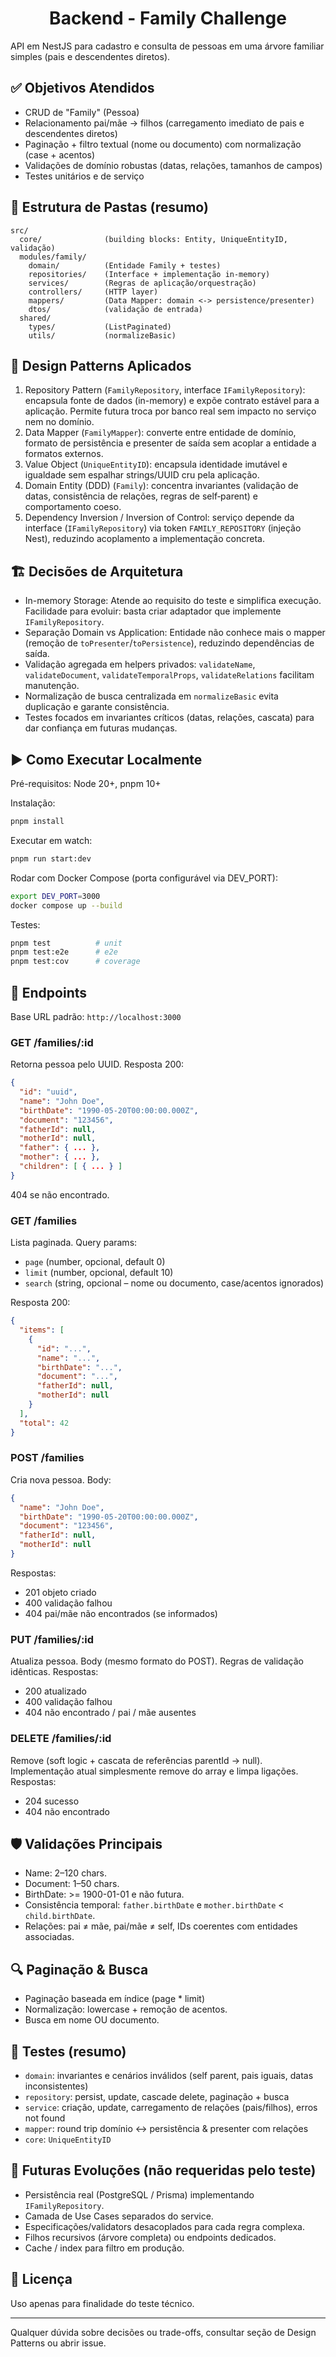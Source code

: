 <h1 align="center">Backend - Family Challenge</h1>

API em NestJS para cadastro e consulta de pessoas em uma árvore familiar simples (pais e descendentes diretos).

## ✅ Objetivos Atendidos

- CRUD de "Family" (Pessoa)
- Relacionamento pai/mãe -> filhos (carregamento imediato de pais e descendentes diretos)
- Paginação + filtro textual (nome ou documento) com normalização (case + acentos)
- Validações de domínio robustas (datas, relações, tamanhos de campos)
- Testes unitários e de serviço

## 🧱 Estrutura de Pastas (resumo)

```
src/
  core/              (building blocks: Entity, UniqueEntityID, validação)
  modules/family/
    domain/          (Entidade Family + testes)
    repositories/    (Interface + implementação in-memory)
    services/        (Regras de aplicação/orquestração)
    controllers/     (HTTP layer)
    mappers/         (Data Mapper: domain <-> persistence/presenter)
    dtos/            (validação de entrada)
  shared/
    types/           (ListPaginated)
    utils/           (normalizeBasic)
```

## 🧠 Design Patterns Aplicados

1. Repository Pattern (`FamilyRepository`, interface `IFamilyRepository`): encapsula fonte de dados (in-memory) e expõe contrato estável para a aplicação. Permite futura troca por banco real sem impacto no serviço nem no domínio.
2. Data Mapper (`FamilyMapper`): converte entre entidade de domínio, formato de persistência e presenter de saída sem acoplar a entidade a formatos externos.
3. Value Object (`UniqueEntityID`): encapsula identidade imutável e igualdade sem espalhar strings/UUID cru pela aplicação.
4. Domain Entity (DDD) (`Family`): concentra invariantes (validação de datas, consistência de relações, regras de self‑parent) e comportamento coeso.
5. Dependency Inversion / Inversion of Control: serviço depende da interface (`IFamilyRepository`) via token `FAMILY_REPOSITORY` (injeção Nest), reduzindo acoplamento a implementação concreta.

## 🏗️ Decisões de Arquitetura

- In-memory Storage: Atende ao requisito do teste e simplifica execução. Facilidade para evoluir: basta criar adaptador que implemente `IFamilyRepository`.
- Separação Domain vs Application: Entidade não conhece mais o mapper (remoção de `toPresenter`/`toPersistence`), reduzindo dependências de saída.
- Validação agregada em helpers privados: `validateName`, `validateDocument`, `validateTemporalProps`, `validateRelations` facilitam manutenção.
- Normalização de busca centralizada em `normalizeBasic` evita duplicação e garante consistência.
- Testes focados em invariantes críticos (datas, relações, cascata) para dar confiança em futuras mudanças.

## ▶️ Como Executar Localmente

Pré-requisitos: Node 20+, pnpm 10+

Instalação:

```bash
pnpm install
```

Executar em watch:

```bash
pnpm run start:dev
```

Rodar com Docker Compose (porta configurável via DEV_PORT):

```bash
export DEV_PORT=3000
docker compose up --build
```

Testes:

```bash
pnpm test          # unit
pnpm test:e2e      # e2e
pnpm test:cov      # coverage
```

## 📡 Endpoints

Base URL padrão: `http://localhost:3000`

### GET /families/:id

Retorna pessoa pelo UUID.
Resposta 200:

```json
{
  "id": "uuid",
  "name": "John Doe",
  "birthDate": "1990-05-20T00:00:00.000Z",
  "document": "123456",
  "fatherId": null,
  "motherId": null,
  "father": { ... },
  "mother": { ... },
  "children": [ { ... } ]
}
```

404 se não encontrado.

### GET /families

Lista paginada.
Query params:

- `page` (number, opcional, default 0)
- `limit` (number, opcional, default 10)
- `search` (string, opcional – nome ou documento, case/acentos ignorados)

Resposta 200:

```json
{
  "items": [
    {
      "id": "...",
      "name": "...",
      "birthDate": "...",
      "document": "...",
      "fatherId": null,
      "motherId": null
    }
  ],
  "total": 42
}
```

### POST /families

Cria nova pessoa.
Body:

```json
{
  "name": "John Doe",
  "birthDate": "1990-05-20T00:00:00.000Z",
  "document": "123456",
  "fatherId": null,
  "motherId": null
}
```

Respostas:

- 201 objeto criado
- 400 validação falhou
- 404 pai/mãe não encontrados (se informados)

### PUT /families/:id

Atualiza pessoa.
Body (mesmo formato do POST). Regras de validação idênticas.
Respostas:

- 200 atualizado
- 400 validação falhou
- 404 não encontrado / pai / mãe ausentes

### DELETE /families/:id

Remove (soft logic + cascata de referências parentId -> null). Implementação atual simplesmente remove do array e limpa ligações.
Respostas:

- 204 sucesso
- 404 não encontrado

## 🛡️ Validações Principais

- Name: 2–120 chars.
- Document: 1–50 chars.
- BirthDate: >= 1900-01-01 e não futura.
- Consistência temporal: `father.birthDate` e `mother.birthDate` < `child.birthDate`.
- Relações: pai ≠ mãe, pai/mãe ≠ self, IDs coerentes com entidades associadas.

## 🔍 Paginação & Busca

- Paginação baseada em índice (page \* limit)
- Normalização: lowercase + remoção de acentos.
- Busca em nome OU documento.

## 🧪 Testes (resumo)

- `domain`: invariantes e cenários inválidos (self parent, pais iguais, datas inconsistentes)
- `repository`: persist, update, cascade delete, paginação + busca
- `service`: criação, update, carregamento de relações (pais/filhos), erros not found
- `mapper`: round trip domínio <-> persistência & presenter com relações
- `core`: `UniqueEntityID`

## 🚀 Futuras Evoluções (não requeridas pelo teste)

- Persistência real (PostgreSQL / Prisma) implementando `IFamilyRepository`.
- Camada de Use Cases separados do service.
- Especificações/validators desacoplados para cada regra complexa.
- Filhos recursivos (árvore completa) ou endpoints dedicados.
- Cache / index para filtro em produção.

## 📄 Licença

Uso apenas para finalidade do teste técnico.

---

Qualquer dúvida sobre decisões ou trade-offs, consultar seção de Design Patterns ou abrir issue.
